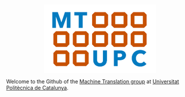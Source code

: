 <p align="center">
<img src="./assets/mtupc_whitebg.png?raw=true" align="center" width="300px" alt="MT-UPC"/>
</p>


Welcome to the Github of the [Machine Translation group](https://mt.cs.upc.edu) at [Universitat Politècnica de Catalunya](https://upc.edu/en).


